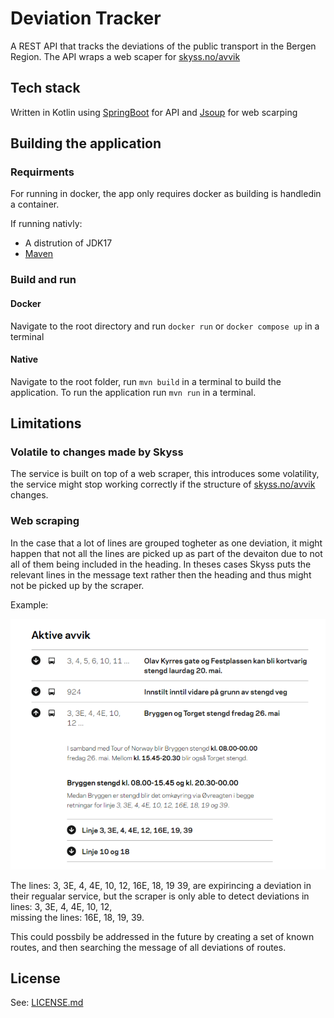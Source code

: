 # Deviation Tracker

A REST API that tracks the deviations of the public transport in the Bergen Region.
The API wraps a web scaper for [skyss.no/avvik](https://www.skyss.no/avvik/)

## Tech stack

Written in Kotlin using [SpringBoot](https://spring.io/projects/spring-boot) for API and [Jsoup](https://github.com/jhy/jsoup) for web scarping


## Building the application

### Requirments

For running in docker, the app only requires docker as building is handledin a container.

If running nativly:
- A distrution of JDK17
- [Maven](https://maven.apache.org/)

### Build and run

#### Docker
Navigate to the root directory and run `docker run` or `docker compose up` in a terminal 



#### Native
Navigate to the root folder, run `mvn build` in a terminal to build the application.
To run the application run `mvn run` in a terminal.


## Limitations


### Volatile to changes made by Skyss
The service is built on top of a web scraper, this introduces some volatility, the service might stop working correctly if the structure of [skyss.no/avvik](https://www.skyss.no/avvik/) changes.

### Web scraping
In the case that a lot of lines are grouped togheter as one deviation, it might happen that not all the lines are picked up as part of the devaiton due to not all of them being included in the heading. In theses cases Skyss puts the relevant lines in the message text rather then the heading and thus might not be picked up by the scraper.

Example:

![Screenshot showcasing a list of deviations as of 19.05.2023](pics/deviationExample.png)


The lines: 3, 3E, 4, 4E, 10, 12, 16E, 18, 19 39, are expirincing a deviation in their regualar service, but the scraper is only able to detect deviations in lines: 
3, 3E, 4, 4E, 10, 12,  
missing the lines: 
16E, 18, 19, 39.

This could possbily be addressed in the future by creating a set of known routes, and then searching the message of all deviations of routes.

## License
See: [LICENSE.md](LICENSE.md)
